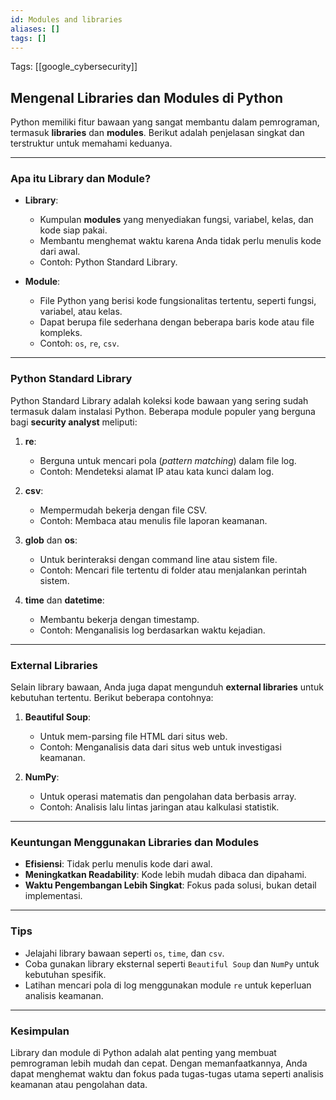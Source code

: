 ```yaml
---
id: Modules and libraries
aliases: []
tags: []
---
```


Tags: [[google_cybersecurity]]

## Mengenal Libraries dan Modules di Python

Python memiliki fitur bawaan yang sangat membantu dalam pemrograman, termasuk **libraries** dan **modules**. Berikut adalah penjelasan singkat dan terstruktur untuk memahami keduanya.

---

### **Apa itu Library dan Module?**

- **Library**:

  - Kumpulan **modules** yang menyediakan fungsi, variabel, kelas, dan kode siap pakai.
  - Membantu menghemat waktu karena Anda tidak perlu menulis kode dari awal.
  - Contoh: Python Standard Library.

- **Module**:
  - File Python yang berisi kode fungsionalitas tertentu, seperti fungsi, variabel, atau kelas.
  - Dapat berupa file sederhana dengan beberapa baris kode atau file kompleks.
  - Contoh: `os`, `re`, `csv`.

---

### **Python Standard Library**

Python Standard Library adalah koleksi kode bawaan yang sering sudah termasuk dalam instalasi Python. Beberapa module populer yang berguna bagi **security analyst** meliputi:

1. **re**:

   - Berguna untuk mencari pola (_pattern matching_) dalam file log.
   - Contoh: Mendeteksi alamat IP atau kata kunci dalam log.

2. **csv**:

   - Mempermudah bekerja dengan file CSV.
   - Contoh: Membaca atau menulis file laporan keamanan.

3. **glob** dan **os**:

   - Untuk berinteraksi dengan command line atau sistem file.
   - Contoh: Mencari file tertentu di folder atau menjalankan perintah sistem.

4. **time** dan **datetime**:
   - Membantu bekerja dengan timestamp.
   - Contoh: Menganalisis log berdasarkan waktu kejadian.

---

### **External Libraries**

Selain library bawaan, Anda juga dapat mengunduh **external libraries** untuk kebutuhan tertentu. Berikut beberapa contohnya:

1. **Beautiful Soup**:

   - Untuk mem-parsing file HTML dari situs web.
   - Contoh: Menganalisis data dari situs web untuk investigasi keamanan.

2. **NumPy**:
   - Untuk operasi matematis dan pengolahan data berbasis array.
   - Contoh: Analisis lalu lintas jaringan atau kalkulasi statistik.

---

### **Keuntungan Menggunakan Libraries dan Modules**

- **Efisiensi**: Tidak perlu menulis kode dari awal.
- **Meningkatkan Readability**: Kode lebih mudah dibaca dan dipahami.
- **Waktu Pengembangan Lebih Singkat**: Fokus pada solusi, bukan detail implementasi.

---

### **Tips**

- Jelajahi library bawaan seperti `os`, `time`, dan `csv`.
- Coba gunakan library eksternal seperti `Beautiful Soup` dan `NumPy` untuk kebutuhan spesifik.
- Latihan mencari pola di log menggunakan module `re` untuk keperluan analisis keamanan.

---

### Kesimpulan

Library dan module di Python adalah alat penting yang membuat pemrograman lebih mudah dan cepat. Dengan memanfaatkannya, Anda dapat menghemat waktu dan fokus pada tugas-tugas utama seperti analisis keamanan atau pengolahan data.
